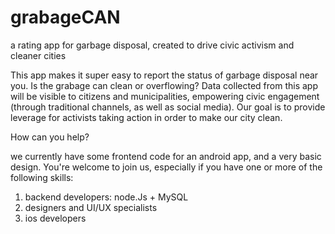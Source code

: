 # grabageCAN
a rating app for garbage disposal, created to drive civic activism and cleaner cities

This app makes it super easy to report the status of garbage disposal near you. Is the grabage can clean or overflowing?
Data collected from this app will be visible to citizens and municipalities, empowering civic engagement (through traditional channels, as well as social media). 
Our goal is to provide leverage for activists taking action in order to make our city clean. 

How can you help?

we currently have some frontend code for an android app, and a very basic design. You're welcome to join us, especially if you have one or more of the following skills:
1. backend developers: node.Js + MySQL
2. designers and UI/UX specialists
3. ios developers

